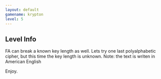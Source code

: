 ```yaml
---
layout: default
gamename: krypton
level: 5
---
```

Level Info
----------

FA can break a known key length as well. Lets try one last
polyalphabetic cipher, but this time the key length is unknown.
Note: the text is writen in American English

Enjoy.


